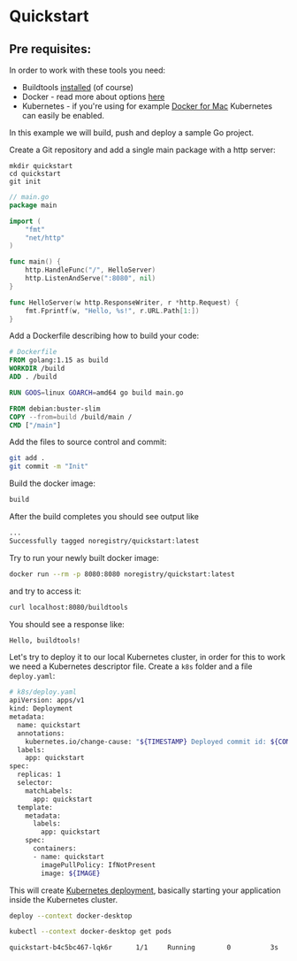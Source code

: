 # Quickstart

## Pre requisites:
In order to work with these tools you need:

- Buildtools [installed](/installation/) (of course)
- Docker - read more about options [here](https://www.docker.com/get-started)
- Kubernetes - if you're using for example [Docker for Mac](https://docs.docker.com/docker-for-mac/install/)
Kubernetes can easily be enabled.

In this example we will build, push and deploy a sample Go project.

Create a Git repository and add a single main package with a http server:

```shell
mkdir quickstart
cd quickstart
git init
```

```go
// main.go
package main

import (
	"fmt"
	"net/http"
)

func main() {
	http.HandleFunc("/", HelloServer)
	http.ListenAndServe(":8080", nil)
}

func HelloServer(w http.ResponseWriter, r *http.Request) {
	fmt.Fprintf(w, "Hello, %s!", r.URL.Path[1:])
}
```

Add a Dockerfile describing how to build your code:

```dockerfile
# Dockerfile
FROM golang:1.15 as build
WORKDIR /build
ADD . /build

RUN GOOS=linux GOARCH=amd64 go build main.go

FROM debian:buster-slim
COPY --from=build /build/main /
CMD ["/main"]
```

Add the files to source control and commit:
```sh
git add .
git commit -m "Init"
```
Build the docker image:

```sh
build
```

After the build completes you should see output like

```sh
...
Successfully tagged noregistry/quickstart:latest
```

Try to run your newly built docker image:
```sh
docker run --rm -p 8080:8080 noregistry/quickstart:latest
```
and try to access it:
```sh
curl localhost:8080/buildtools
```
You should see a response like:
```sh
Hello, buildtools!
```

Let's try to deploy it to our local Kubernetes cluster, in order for this to work we need a
Kubernetes descriptor file.
Create a `k8s` folder and a file `deploy.yaml`:

```sh
# k8s/deploy.yaml
apiVersion: apps/v1
kind: Deployment
metadata:
  name: quickstart
  annotations:
    kubernetes.io/change-cause: "${TIMESTAMP} Deployed commit id: ${COMMIT}"
  labels:
    app: quickstart
spec:
  replicas: 1
  selector:
    matchLabels:
      app: quickstart
  template:
    metadata:
      labels:
        app: quickstart
    spec:
      containers:
      - name: quickstart
        imagePullPolicy: IfNotPresent
        image: ${IMAGE}

```

This will create [Kubernetes deployment](https://kubernetes.io/docs/concepts/workloads/controllers/deployment/),
basically starting your application inside the Kubernetes cluster.

```sh
deploy --context docker-desktop
```

```sh
kubectl --context docker-desktop get pods

quickstart-b4c5bc467-lqk6r      1/1     Running        0          3s
```
